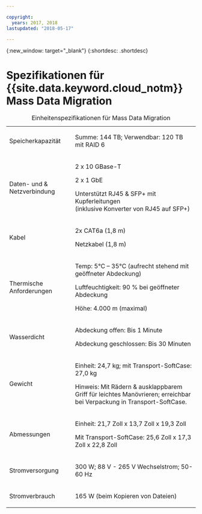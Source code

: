 ```yaml
---

copyright:
  years: 2017, 2018
lastupdated: "2018-05-17"

---
```

{:new_window: target="_blank"}
{:shortdesc: .shortdesc}

# Spezifikationen für {{site.data.keyword.cloud_notm}} Mass Data Migration

<table>
  <caption>Einheitenspezifikationen für Mass Data Migration</caption>
        <colgroup>
          <col/>
          <col/>
        </colgroup>
          <tr>
            <td>Speicherkapazität</td>
            <td>
              <p>Summe: 144 TB; Verwendbar: 120 TB mit RAID 6</p>
            </td>
          </tr>
          <tr>
            <td>Daten- und &amp; Netzverbindung</td>
            <td>
              <p>2 x 10 GBase-T</p>
              <p>2 x 1 GbE</p>
              <p>Unterstützt RJ45 &amp; SFP+ mit Kupferleitungen <br/> (inklusive Konverter von RJ45 auf SFP+)</p>
            </td>
          </tr>
          <tr>
            <td>Kabel</td>
            <td>
              <p>2x CAT6a (1,8 m)</p>
              <p>Netzkabel (1,8 m)</p>
            </td>
          </tr>
          <tr>
            <td>Thermische Anforderungen</td>
            <td>
              <p>Temp: 5°C – 35°C (aufrecht stehend mit geöffneter Abdeckung)</p>
              <p>Luftfeuchtigkeit: 90 %  bei geöffneter Abdeckung</p>
              <p>Höhe: 4.000 m (maximal)</p>
            </td>
          </tr>
          <tr>
            <td>Wasserdicht</td>
            <td>
              <p>Abdeckung offen: Bis 1 Minute</p>
              <p>Abdeckung geschlossen: Bis 30 Minuten</p>
            </td>
          </tr>
          <tr>
            <td>Gewicht</td>
            <td>
              <p>Einheit: 24,7 kg; mit Transport-SoftCase: 27,0 kg</p>
              <p>Hinweis: Mit Rädern &amp; ausklappbarem Griff für leichtes Manövrieren; erreichbar bei Verpackung in Transport-SoftCase.</p>
            </td>
          </tr>
          <tr>
            <td>Abmessungen</td>
            <td>
              <p>Einheit: 21,7 Zoll x 13,7 Zoll x 19,3 Zoll</p>
              <p>Mit Transport-SoftCase: 25,6 Zoll x 17,3 Zoll x 22,8 Zoll</p>
            </td>
          </tr>
          <tr>
            <td>Stromversorgung</td>
            <td>
              <p>300 W; 88 V - 265 V Wechselstrom; 50-60 Hz</p>
            </td>
          </tr>
          <tr>
            <td>Stromverbrauch</td>
            <td>
              <p>165 W (beim Kopieren von Dateien)</p>
            </td>
          </tr>
</table>
